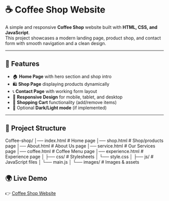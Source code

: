 # ☕ Coffee Shop Website

A simple and responsive **Coffee Shop** website built with **HTML, CSS, and JavaScript**.  
This project showcases a modern landing page, product shop, and contact form with smooth navigation and a clean design.

---

## 🚀 Features
- 🏠 **Home Page** with hero section and shop intro  
- 🛍️ **Shop Page** displaying products dynamically  
- 📞 **Contact Page** with working form layout  
- 📱 **Responsive Design** for mobile, tablet, and desktop  
- 🛒 **Shopping Cart** functionality (add/remove items)  
- 🌙 Optional **Dark/Light mode** (if implemented)

---

## 📂 Project Structure
Coffee-shop/
│── index.html # Home page
│── shop.html # Shop/products page
│── About.html # About Us page
│── service.html # Our Services page
│── coffee.html # Coffee Menu page
│── experience.html # Experience page
│
├── css/ # Stylesheets
│ └── style.css
│
├── js/ # JavaScript files
│ └── main.js
│
└── images/ # Images & assets

## 🌍 Live Demo
👉 [Coffee Shop Website](https://MahmoudGamal438.github.io/Coffee-shop/)
